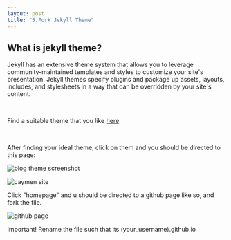 ```yaml
---
layout: post
title: "5.Fork Jekyll Theme"
---
```


<h2>What is jekyll theme?</h2>
<p>Jekyll has an extensive theme system that allows you to leverage community-maintained templates and styles to customize your site's presentation. 
Jekyll themes specify plugins and package up assets, layouts, includes, and stylesheets in a way that can be overridden by your site's content.
</p>
<br />
<p>Find a suitable theme that you like <a href= "http://jekyllthemes.org/">here</a></p>
<br />
<p>After finding your ideal theme, click on them and you should be directed to this page:</p>

<img src="https://dfslimjr.github.io/images/caymen-page.png" alt="blog theme screenshot">
  
![caymen site](https://dfslimjr.github.io/images/caymen-page.png)

<p>Click "homepage" and u should be directed to a github page like so, and fork the file.</p>

<img src= "https://dfslimjr.github.io/images/caymen-page.png" alt="github page">
  
<p>Important! Rename the file such that its (your_username).github.io</p>
    
 



